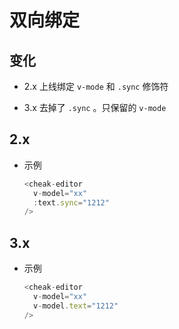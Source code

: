 # 双向绑定

## 变化

- 2.x 上线绑定 `v-mode` 和 `.sync` 修饰符

- 3.x 去掉了 `.sync` 。只保留的 `v-mode`

## 2.x

- 示例

    ```js
    <cheak-editor
      v-model="xx"
      :text.sync="1212"
    />
    ```

## 3.x

- 示例

    ```js
    <cheak-editor
      v-model="xx"
      v-model.text="1212"
    />
    ```
